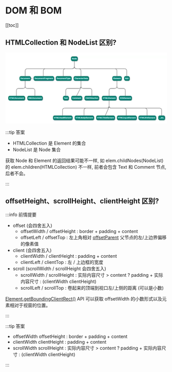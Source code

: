 # DOM 和 BOM

[[toc]]

## HTMLCollection 和 NodeList 区别?

![HTMLCollection 和 NodeList](../../../images/NOTES/Soul%20Torture/JavaScript/001_HTMLCollection-NodeList.png)

:::tip 答案

- HTMLCollection 是 Element 的集合
- NodeList 是 Node 集合

获取 Node 和 Element 的返回结果可能不一样, 如 elem.childNodes(NodeList) 的 elem.children(HTMLCollection) 不一样, 前者会包含 Text 和 Comment 节点, 后者不会。

:::

## offsetHeight、scrollHeight、clientHeight 区别?

:::info 前情提要

- offset (会四舍五入)
  - offsetWidth / offsetHeight : border + padding + content
  - offsetLeft / offsetTop : 左上角相对 [offsetParent](https://developer.mozilla.org/zh-CN/docs/Web/API/HTMLElement/offsetParent) 父节点的左/上边界偏移的像素值
- client (会四舍五入)
  - clientWidth / clientHeight : padding + content
  - clientLeft / clientTop : 左 / 上边框的宽度
- scroll (scrollWidth / scrollHeight 会四舍五入)
  - scrollWidth / scrollHeight : 实际内容尺寸 > content ? padding + 实际内容尺寸 : (clientWidth clientHeight)
  - scrollLeft / scrollTop : 卷起来的顶端到视口左/上侧的距离 (可以是小数)

[Element.getBoundingClientRect()](https://developer.mozilla.org/zh-CN/docs/Web/API/Element/getBoundingClientRect) API 可以获取 offsetWidth 的小数形式以及元素相对于视窗的位置。

:::

:::tip 答案

- offsetWidth offsetHeight : border + padding + content
- clientWidth clientHeight : padding + content
- scrollWidth scrollHeight : 实际内容尺寸 > content ? padding + 实际内容尺寸 : (clientWidth clientHeight)

:::
